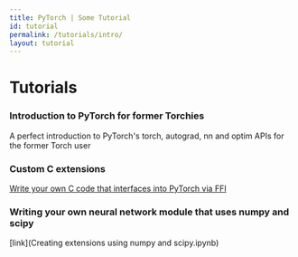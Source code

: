 ```yaml
---
title: PyTorch | Some Tutorial
id: tutorial
permalink: /tutorials/intro/
layout: tutorial
---
```


# Tutorials

### Introduction to PyTorch for former Torchies
A perfect introduction to PyTorch's torch, autograd, nn and optim APIs for the former Torch user

### Custom C extensions
[Write your own C code that interfaces into PyTorch via FFI](Creating%20Extensions%20using%20FFI.md)

### Writing your own neural network module that uses numpy and scipy
[link](Creating extensions using numpy and scipy.ipynb)